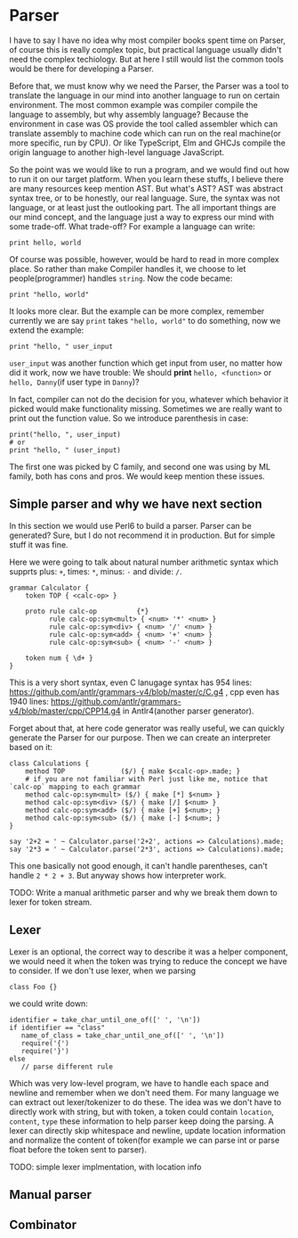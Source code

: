 # Parser

I have to say I have no idea why most compiler books spent time on Parser, of course this is really complex topic,
but practical language usually didn't need the complex techiology. But at here I still would list the common tools
would be there for developing a Parser.

Before that, we must know why we need the Parser, the Parser was a tool to translate the language in our mind into another
language to run on certain environment. The most common example was compiler compile the language to assembly, but why
assembly language? Because the environment in case was OS provide the tool called assembler which can translate assembly
to machine code which can run on the real machine(or more specific, run by CPU). Or like TypeScript, Elm and GHCJs compile
the origin language to another high-level language JavaScript.

So the point was we would like to run a program, and we would find out how to run it on our target platform. When you learn
these stuffs, I believe there are many resources keep mention AST. But what's AST? AST was abstract syntax tree, or to be
honestly, our real language. Sure, the syntax was not language, or at least just the outlooking part. The all important things
are our mind concept, and the language just a way to express our mind with some trade-off. What trade-off? For example a
language can write:

```
print hello, world
```

Of course was possible, however, would be hard to read in more complex place. So rather than make Compiler handles it, we
choose to let people(programmer) handles `string`. Now the code became:

```
print "hello, world"
```

It looks more clear. But the example can be more complex,
remember currently we are say `print` takes `"hello, world"` to do something, now we extend the example:

```
print "hello, " user_input
```

`user_input` was another function which get input from user, no matter how did it work, now we have trouble:
We should **print** `hello, <function>` or `hello, Danny`(if user type in `Danny`)?

In fact, compiler can not do the decision for you, whatever which behavior it picked would make functionality missing.
Sometimes we are really want to print out the function value. So we introduce parenthesis in case:

```
print("hello, ", user_input)
# or
print "hello, " (user_input)
```

The first one was picked by C family, and second one was using by ML family, both has cons and pros. We would keep mention
these issues.

## Simple parser and why we have next section

In this section we would use Perl6 to build a parser. Parser can be generated? Sure, but I do not recommend it in production. But for simple stuff it was fine.

Here we were going to talk about natural number arithmetic syntax which supprts plus: `+`, times: `*`, minus: `-` and divide: `/`.

```perl6
grammar Calculator {
    token TOP { <calc-op> }

    proto rule calc-op          {*}
          rule calc-op:sym<mult> { <num> '*' <num> }
          rule calc-op:sym<div> { <num> '/' <num> }
          rule calc-op:sym<add> { <num> '+' <num> }
          rule calc-op:sym<sub> { <num> '-' <num> }

    token num { \d+ }
}
```

This is a very short syntax, even C lanugage syntax has 954 lines: https://github.com/antlr/grammars-v4/blob/master/c/C.g4 , cpp even has 1940 lines: https://github.com/antlr/grammars-v4/blob/master/cpp/CPP14.g4 in Antlr4(another parser generator).

Forget about that, at here code generator was really useful, we can quickly generate the Parser for our purpose. Then we can create an interpreter based on it:

```perl6
class Calculations {
    method TOP              ($/) { make $<calc-op>.made; }
    # if you are not familiar with Perl just like me, notice that `calc-op` mapping to each grammar
    method calc-op:sym<mult> ($/) { make [*] $<num> }
    method calc-op:sym<div> ($/) { make [/] $<num> }
    method calc-op:sym<add> ($/) { make [+] $<num>; }
    method calc-op:sym<sub> ($/) { make [-] $<num>; }
}

say '2+2 = ' ~ Calculator.parse('2+2', actions => Calculations).made;
say '2*3 = ' ~ Calculator.parse('2*3', actions => Calculations).made;
```

This one basically not good enough, it can't handle parentheses, can't handle `2 * 2 + 3`. But anyway shows how interpreter work.

TODO: Write a manual arithmetic parser and why we break them down to lexer for token stream.

## Lexer

Lexer is an optional, the correct way to describe it was a helper component, we would need it when the token was trying to reduce the concept we have to consider. If we don't use lexer, when we parsing

```
class Foo {}
```

we could write down:

```
identifier = take_char_until_one_of([' ', '\n'])
if identifier == "class"
   name_of_class = take_char_until_one_of([' ', '\n'])
   require('{')
   require('}')
else
   // parse different rule
```

Which was very low-level program, we have to handle each space and newline and remember when we don't need them. For many language we can extract out lexer/tokenizer to do these. The idea was we don't have to directly work with string, but with token, a token could contain `location`, `content`, `type` these information to help parser keep doing the parsing. A lexer can directly skip whitespace and newline, update location information and normalize the content of token(for example we can parse int or parse float before the token sent to parser).

TODO: simple lexer implmentation, with location info

## Manual parser
## Combinator
